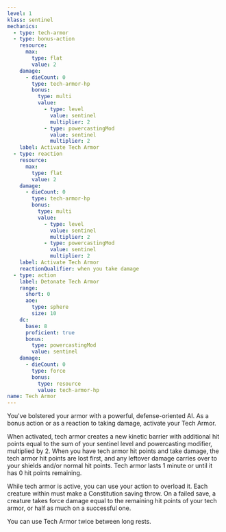 ```yaml
---
level: 1
klass: sentinel
mechanics:
  - type: tech-armor
  - type: bonus-action
    resource:
      max:
        type: flat
        value: 2
    damage:
      - dieCount: 0
        type: tech-armor-hp
        bonus:
          type: multi
          value:
            - type: level
              value: sentinel
              multiplier: 2
            - type: powercastingMod
              value: sentinel
              multiplier: 2
    label: Activate Tech Armor
  - type: reaction
    resource:
      max:
        type: flat
        value: 2
    damage:
      - dieCount: 0
        type: tech-armor-hp
        bonus:
          type: multi
          value:
            - type: level
              value: sentinel
              multiplier: 2
            - type: powercastingMod
              value: sentinel
              multiplier: 2
    label: Activate Tech Armor
    reactionQualifier: when you take damage
  - type: action
    label: Detonate Tech Armor
    range:
      short: 0
      aoe:
        type: sphere
        size: 10
    dc:
      base: 8
      proficient: true
      bonus:
        type: powercastingMod
        value: sentinel
    damage:
      - dieCount: 0
        type: force
        bonus:
          type: resource
          value: tech-armor-hp
name: Tech Armor
---
```

You've bolstered your armor with a powerful, defense-oriented AI. As a bonus action or as a reaction to taking damage,
activate your Tech Armor.

When activated, tech armor creates a new kinetic barrier with additional hit points equal to the sum of your sentinel level
and powercasting modifier, multiplied by 2. When you have tech armor hit points and take damage, the tech armor hit points
are lost first, and any leftover damage carries over to your shields and/or normal hit points. Tech armor lasts 1 minute
or until it has 0 hit points remaining.

While tech armor is active, you can use your action to overload it. Each creature within <me-distance length="10" /> must make a Constitution
saving throw. On a failed save, a creature takes force damage equal to the remaining hit points of your tech armor,
or half as much on a successful one.

You can use Tech Armor twice between long rests.
